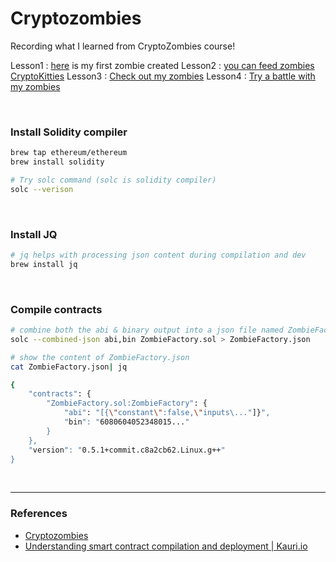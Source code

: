 # Cryptozombies

Recording what I learned from CryptoZombies course!

Lesson1 : [here](https://share.cryptozombies.io/ko/lesson/1/share/Estelle_Choi?id=Y3p8MTc1NTA2) is my first zombie created
Lesson2 : [you can feed zombies CryptoKitties](https://share.cryptozombies.io/ko/lesson/2/share/Estelle_Choi?id=Y3p8MTc1NTA2)
Lesson3 : [Check out my zombies](https://share.cryptozombies.io/ko/lesson/3/share/Estelle_Choi?id=Y3p8MTc1NTA2)
Lesson4 : [Try a battle with my zombies](https://share.cryptozombies.io/ko/lesson/4/share/Kitty_Zombie?id=WyJjenwxNzU1MDYiLDIsMTRd)

<br />

### Install Solidity compiler

```zsh
brew tap ethereum/ethereum
brew install solidity
```

```zsh
# Try solc command (solc is solidity compiler)
solc --verison
```

<br />

### Install JQ

```zsh
# jq helps with processing json content during compilation and dev
brew install jq
```

<br />

### Compile contracts

```zsh
# combine both the abi & binary output into a json file named ZombieFactory.json
solc --combined-json abi,bin ZombieFactory.sol > ZombieFactory.json
```

```zsh
# show the content of ZombieFactory.json
cat ZombieFactory.json| jq
```

```zsh
{
    "contracts": {
        "ZombieFactory.sol:ZombieFactory": {
            "abi": "[{\"constant\":false,\"inputs\..."]}",
            "bin": "6080604052348015..."
        }
    },
    "version": "0.5.1+commit.c8a2cb62.Linux.g++"
}
```

<br />

---

### References

- [Cryptozombies](https://cryptozombies.io/ko/)
- [Understanding smart contract compilation and deployment | Kauri.io](https://kauri.io/#communities/Getting%20started%20with%20dapp%20development/understanding-smart-contract-compilation-and-depl/)
